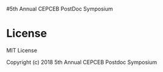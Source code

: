 #5th Annual CEPCEB PostDoc Symposium

# License

MIT License

Copyright (c) 2018 5th Annual CEPCEB Postdoc Symposium
